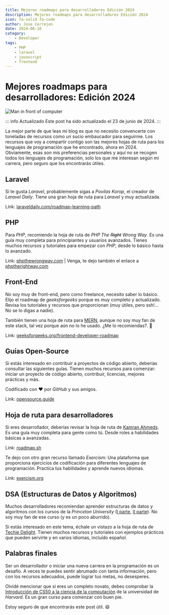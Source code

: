 ```yaml
---
title: Mejores roadmaps para desarrolladores Edición 2024
description: Mejores roadmaps para desarrolladores Edición 2024
icon: fa-solid fa-code
author: Jose Cerrejon
date: 2024-06-16
category:
    - Developer
tags:
    - PHP
    - laravel
    - javascript
    - frontend
---
```


# Mejores roadmaps para desarrolladores: Edición 2024

![Man in front of computer](/images/2024/06/roadmaps.jpg "Generated with Dall-E")

::: info Actualizado
Este post ha sido actualizado el 23 de junio de 2024.
:::

La mejor parte de que leas mi blog es que no necesito convencerte con toneladas de recursos como un sucio embaucador para seguirme. Los recursos que voy a compartir contigo son las mejores hojas de ruta para los lenguajes de programación que he encontrado, ahora en 2024. Obviamente, esas son mis preferencias personales y aquí no se recogen todos los lenguajes de programación, solo los que me interesan según mi carrera, pero seguro que los encontrarás útiles.

## Laravel

Si te gusta _Laravel_, probablemente sigas a _Povilas Korop_, el creador de _Laravel Daily_. Tiene una gran hoja de ruta para _Laravel_ y muy actualizada.

Link: [laraveldaily.com/roadmap-learning-path](https://laraveldaily.com/roadmap-learning-path)

## PHP

Para _PHP_, recomiendo la hoja de ruta de _PHP The ~~Right~~ Wrong Way_. Es una guía muy completa para principiantes y usuarios avanzados. Tienes muchos recursos y tutoriales para empezar con _PHP_, desde lo básico hasta lo avanzado.

Link: [phpthewrongway.com](https://phpthewrongway.com) | Venga, te dejo también el enlace a [phptherightway.com](https://phptherightway.com)

## Front-End

No soy muy de front-end, pero como freelance, necesito saber lo básico. Elijo el roadmap de _geeksforgeeks_ porque es muy completo y actualizado. Revisa los tutoriales y recursos que proporcionan (muy útiles, pero ssh!... No se lo digas a nadie).

También tienen una hoja de ruta para [MERN](https://www.geeksforgeeks.org/mern-stack-development-roadmap/), aunque no soy muy fan de este stack, tal vez porque aún no lo he usado. ¿Me lo recomiendas?. 🥰

Link: [geeksforgeeks.org/frontend-developer-roadmap](https://www.geeksforgeeks.org/frontend-developer-roadmap)

## Guías Open-Source

Si estás interesado en contribuir a proyectos de código abierto, deberías consultar las siguientes guías. Tienen muchos recursos para comenzar: iniciar un proyecto de código abierto, contribuir, licencias, mejores prácticas y más.

Codificado con ❤️ por _GitHub_ y sus amigos.

Link: [opensource.guide](https://opensource.guide)

## Hoja de ruta para desarrolladores

Si eres desarrollador, deberías revisar la hoja de ruta de [Kamran Ahmeds](https://kamranahmed.info/). Es una guía muy completa para gente como tú. Desde roles a habilidades básicas a avanzadas.

Link: [roadmap.sh](https://roadmap.sh)

Te dejo con otro gran recurso llamado _Exercism_: Una plataforma que proporciona ejercicios de codificación para diferentes lenguajes de programación. Practica tus habilidades y aprende nuevos idiomas.

Link: [exercism.org](https://exercism.org)

## DSA (Estructuras de Datos y Algoritmos)

Muchos desarrolladores recomiendan aprender estructuras de datos y algoritmos con los cursos de la _Princeton University_ ([I parte](https://www.coursera.org/learn/algorithms-part1), [II parte](https://www.coursera.org/learn/algorithms-part2)). No soy muy fan de ese curso (y es un poco aburrido).

Si estás interesado en este tema, échale un vistazo a la hoja de ruta de [Techie Delight](https://www.techiedelight.com/es/data-structures-and-algorithms-problems/). Tienen muchos recursos y tutoriales con ejemplos prácticos que pueden servirte y en varios idiomas, incluído español.

## Palabras finales

Ser un desarrollador o iniciar una nueva carrera en la programación es un desafío. A veces te puedes sentir abrumado con tanta información, pero con los recursos adecuados, puede lograr tus metas, no desesperes.

Olvidé mencionar que si eres un completo novato, debes comprobar la [Introducción de CS50 a la ciencia de la computación](https://cs50.harvard.edu/x//2024/weeks/0/) de la universidad de _Harvard_. Es un gran curso para comenzar con buen pie.

Estoy seguro de que encontrarás este post útil. :smile:
